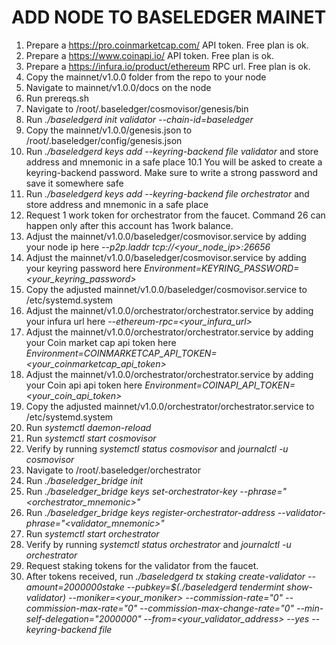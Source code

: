 # ADD NODE TO BASELEDGER MAINET

1.  Prepare a https://pro.coinmarketcap.com/ API token. Free plan is ok.
2.  Prepare a https://www.coinapi.io/ API token. Free plan is ok.
3.  Prepare a https://infura.io/product/ethereum RPC url. Free plan is ok.
4.  Copy the mainnet/v1.0.0 folder from the repo to your node
5.  Navigate to mainnet/v1.0.0/docs on the node
6.  Run prereqs.sh
7.  Navigate to /root/.baseledger/cosmovisor/genesis/bin
8.  Run *./baseledgerd init validator --chain-id=baseledger*
9.  Copy the mainnet/v1.0.0/genesis.json to /root/.baseledger/config/genesis.json
10.  Run *./baseledgerd keys add --keyring-backend file validator* and store address and  mnemonic in a safe place
    10.1 You will be asked to create a keyring-backend password. Make sure to write a strong password and save it somewhere safe
11. Run *./baseledgerd keys add --keyring-backend file orchestrator* and store address and mnemonic in a safe place
12. Request 1 work token for orchestrator from the faucet. Command 26 can happen only after this account has 1work balance.
13. Adjust the mainnet/v1.0.0/baseledger/cosmovisor.service by adding your node ip here *--p2p.laddr tcp://<your_node_ip>:26656*
14. Adjust the mainnet/v1.0.0/baseledger/cosmovisor.service by adding your keyring password here *Environment=KEYRING_PASSWORD=<your_keyring_password>*
15. Copy the adjusted mainnet/v1.0.0/baseledger/cosmovisor.service to /etc/systemd.system
16. Adjust the mainnet/v1.0.0/orchestrator/orchestrator.service by adding your infura url here *--ethereum-rpc=<your_infura_url>*
17. Adjust the mainnet/v1.0.0/orchestrator/orchestrator.service by adding your Coin market cap api token here *Environment=COINMARKETCAP_API_TOKEN=<your_coinmarketcap_api_token>*
18. Adjust the mainnet/v1.0.0/orchestrator/orchestrator.service by adding your Coin api api token here *Environment=COINAPI_API_TOKEN=<your_coin_api_token>*
19. Copy the adjusted mainnet/v1.0.0/orchestrator/orchestrator.service to /etc/systemd.system
20. Run *systemctl daemon-reload*
21. Run *systemctl start cosmovisor*
22. Verify by running *systemctl status cosmovisor* and *journalctl -u cosmovisor*
23. Navigate to /root/.baseledger/orchestrator
24. Run *./baseledger_bridge init*
25. Run *./baseledger_bridge keys set-orchestrator-key --phrase="<orchestrator_mnemonic>"*
26. Run *./baseledger_bridge keys register-orchestrator-address --validator-phrase="<validator_mnemonic>"*
27. Run *systemctl start orchestrator*
28. Verify by running *systemctl status orchestrator* and *journalctl -u orchestrator*
29. Request staking tokens for the validator from the faucet.
30. After tokens received, run *./baseledgerd tx staking create-validator --amount=2000000stake --pubkey=$(./baseledgerd tendermint show-validator) --moniker=<your_moniker> --commission-rate="0" --commission-max-rate="0" --commission-max-change-rate="0" --min-self-delegation="2000000" --from=<your_validator_address> --yes --keyring-backend file*
